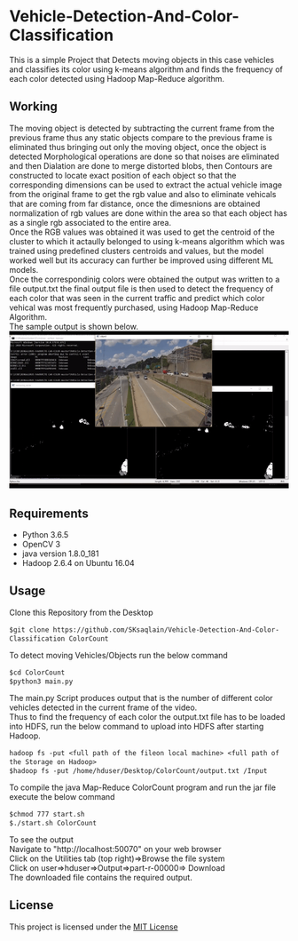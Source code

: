 # Vehicle-Detection-And-Color-Classification
This is a simple Project that Detects moving objects in this case vehicles and classifies its color using k-means algorithm and finds the frequency of each color detected using Hadoop Map-Reduce algorithm.<br/>
## Working
The moving object is detected by subtracting the current frame from the previous frame thus any static objects compare to the previous frame is eliminated thus bringing out only the moving object, once the object is detected Morphological operations are done so that noises are eliminated and then Dialation are done to merge distorted blobs, then Contours are constructed to locate exact position of each object so that the corresponding dimensions can be used to extract the actual vehicle image from the original frame to get the rgb value and also to eliminate vehicals that are coming from far distance, once the dimesnions are obtained normalization of rgb values are done within the area so that each object has as a single rgb associated to the entire area.<br/>
Once the RGB values was obtained it was used to get the centroid of the cluster to which it actaully belonged to using k-means algorithm which was trained using predefined clusters centroids and values, but the model worked well but its accuracy can further be improved using different ML models.<br/>
Once the correspondinig colors were obtained the output was written to a file output.txt the final output file is then used to detect the frequency of each color  that was seen in the current traffic and predict which color vehical was most frequently purchased, using Hadoop Map-Reduce Algorithm.<br/>
The sample output is shown below.
![](output_GIF.gif)

## Requirements
<ul type=1>
   <li>Python 3.6.5</li>
  <li>OpenCV 3</li>
  <li>java version 1.8.0_181</li>
  <li>Hadoop 2.6.4 on Ubuntu 16.04</li>
</ul>

## Usage
Clone this Repository from the Desktop
```
$git clone https://github.com/SKsaqlain/Vehicle-Detection-And-Color-Classification ColorCount 
```
To detect moving Vehicles/Objects run the below command
```
$cd ColorCount
$python3 main.py
```
The main.py Script produces output that is the number of different color vehicles detected in the current frame of the video.<br/>
Thus to find the frequency of each color the output.txt file has to be loaded into HDFS, run the below command to upload into HDFS after starting Hadoop.
```
hadoop fs -put <full path of the fileon local machine> <full path of the Storage on Hadoop>
$hadoop fs -put /home/hduser/Desktop/ColorCount/output.txt /Input
```
To compile the java Map-Reduce ColorCount program and run the jar file execute the below command
```
$chmod 777 start.sh
$./start.sh ColorCount
```
To see the output<br/>
Navigate to "http://localhost:50070" on your web browser<br/>
Click on the Utilities tab (top right)=>Browse the file system<br/>
Click on user=>hduser=>Output=>part-r-00000=> Download<br/>
The downloaded file contains the required output.


## License
This project is licensed under the [MIT License](LICENSE.md)
